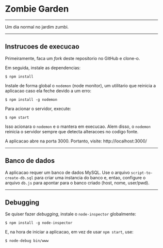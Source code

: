# Zombie Garden
---

Um dia normal no jardim zumbi.

---
## Instrucoes de execucao

Primeiramente, faca um _fork_ deste repositorio no GitHub e clone-o.

Em seguida, instale as dependencias:

```
$ npm install
```

Instale de forma global o `nodemon` (node monitor), um utilitario que reinicia
a aplicacao caso ela feche devido a um erro:

```
$ npm install -g nodemon
```

Para acionar o servidor, execute:

```
$ npm start
```

Isso acionara o `nodemon` e o mantera em execucao. Alem disso, o `nodemon`
reinicia o servidor sempre que detecta alteracoes no codigo fonte.

A aplicacao abre na porta 3000. Portanto, visite: http://localhost:3000/

---
## Banco de dados

A aplicacao requer um banco de dados MySQL. Use o arquivo
`script-to-create-db.sql` para criar uma instancia do banco e, entao, configure
o arquivo `db.js` para apontar para o banco criado (host, nome, user/pwd).

---
## Debugging

Se quiser fazer _debugging_, instale o `node-inspector` globalmente:

```
$ npm install -g node-inspector
```

E, na hora de iniciar a aplicacao, em vez de usar `npm start`, use:

```
$ node-debug bin/www
```
